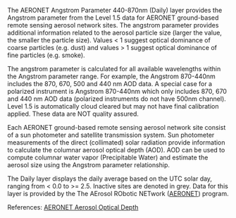 The AERONET Angstrom Parameter 440-870nm (Daily) layer provides the Angstrom parameter from the Level 1.5 data for AERONET ground-based remote sensing aerosol network sites. The angstrom parameter provides additional information related to the aerosol particle size (larger the value, the smaller the particle size). Values < 1 suggest optical dominance of coarse particles (e.g. dust) and values > 1 suggest optical dominance of fine particles (e.g. smoke).

The angstrom parameter is calculated for all available wavelengths within the Angstrom parameter range. For example, the Angstrom 870-440nm includes the 870, 670, 500 and 440 nm AOD data. A special case for a polarized instrument is Angstrom 870-440nm which only includes 870, 670 and 440 nm AOD data (polarized instruments do not have 500nm channel). Level 1.5 is automatically cloud cleared but may not have final calibration applied. These data are NOT quality assured.

Each AERONET ground-based remote sensing aerosol network site consist of a sun photometer and satellite transmission system. Sun photometer measurements of the direct (collimated) solar radiation provide information to calculate the columnar aerosol optical depth (AOD). AOD can be used to compute columnar water vapor (Precipitable Water) and estimate the aerosol size using the Angstrom parameter relationship.

The Daily layer displays the daily average based on the UTC solar day, ranging from < 0.0 to >= 2.5. Inactive sites are denoted in grey. Data for this layer is provided by the The AErosol RObotic NETwork ([AERONET](https://aeronet.gsfc.nasa.gov/)) program.

References: [AERONET Aerosol Optical Depth](https://aeronet.gsfc.nasa.gov/new_web/aerosols.html)

